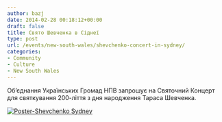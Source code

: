 ```yaml
---
author: bazj
date: 2014-02-28 00:18:12+00:00
draft: false
title: Свято Шевченка в Сіднеї
type: post
url: /events/new-south-wales/shevchenko-concert-in-sydney/
categories:
- Community
- Culture
- New South Wales
---
```


Об’єднання Українських Громад НПВ запрошує на Святочний Концерт для святкування 200-ліття з дня народження Тараса Шевченка.

[![Poster-Shevchenko Sydney](http://www.ozeukes.com/wp-content/uploads/2014/02/Poster-Shevchenko-Sydney.jpg)
](http://www.ozeukes.com/wp-content/uploads/2014/02/Poster-Shevchenko-Sydney.jpg)
